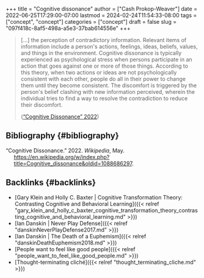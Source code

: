 +++
title = "Cognitive dissonance"
author = ["Cash Prokop-Weaver"]
date = 2022-06-25T17:29:00-07:00
lastmod = 2024-02-24T11:54:33-08:00
tags = ["concept", "concept"]
categories = ["concept"]
draft = false
slug = "097f418c-8af5-498a-a5e3-37bab614556e"
+++

> [...] the perception of contradictory information. Relevant items of information include a person's actions, feelings, ideas, beliefs, values, and things in the environment. Cognitive dissonance is typically experienced as psychological stress when persons participate in an action that goes against one or more of those things. According to this theory, when two actions or ideas are not psychologically consistent with each other, people do all in their power to change them until they become consistent. The discomfort is triggered by the person's belief clashing with new information perceived, wherein the individual tries to find a way to resolve the contradiction to reduce their discomfort.
>
> (<a href="#citeproc_bib_item_1">“Cognitive Dissonance” 2022</a>)


## Bibliography {#bibliography}

<style>.csl-entry{text-indent: -1.5em; margin-left: 1.5em;}</style><div class="csl-bib-body">
  <div class="csl-entry"><a id="citeproc_bib_item_1"></a>“Cognitive Dissonance.” 2022. <i>Wikipedia</i>, May. <a href="https://en.wikipedia.org/w/index.php?title=Cognitive_dissonance&oldid=1088686297">https://en.wikipedia.org/w/index.php?title=Cognitive_dissonance&#38;oldid=1088686297</a>.</div>
</div>


## Backlinks {#backlinks}

-   [Gary Klein and Holly C. Baxter | Cognitive Transformation Theory: Contrasting Cognitive and Behavioral Learning]({{< relref "gary_klein_and_holly_c_baxter_cognitive_transformation_theory_contrasting_cognitive_and_behavioral_learning.md" >}})
-   [Ian Danskin | Never Play Defense]({{< relref "danskinNeverPlayDefense2017.md" >}})
-   [Ian Danskin | The Death of a Euphemism]({{< relref "danskinDeathEuphemism2018.md" >}})
-   [People want to feel like good people]({{< relref "people_want_to_feel_like_good_people.md" >}})
-   [Thought-terminating cliché]({{< relref "thought_terminating_cliche.md" >}})
